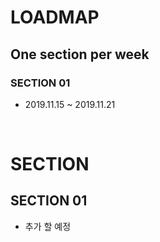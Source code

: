 # LOADMAP
## One section per week
### SECTION 01
* 2019.11.15 ~ 2019.11.21

<br>

# SECTION
## SECTION 01
* 추가 할 예정
